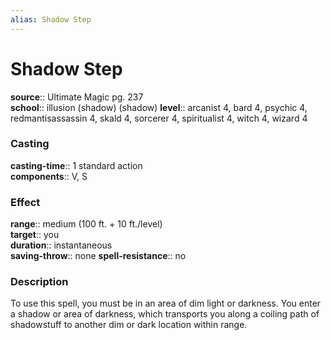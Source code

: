 ```yaml
---
alias: Shadow Step
---
```


# Shadow Step 

**source**:: Ultimate Magic pg. 237  
**school**:: illusion (shadow) (shadow)
**level**:: arcanist 4, bard 4, psychic 4, redmantisassassin 4, skald 4, sorcerer 4, spiritualist 4, witch 4, wizard 4

### Casting 

**casting-time**:: 1 standard action  
**components**:: V, S

### Effect 

**range**:: medium (100 ft. + 10 ft./level)  
**target**:: you  
**duration**:: instantaneous  
**saving-throw**:: none
**spell-resistance**:: no

### Description 

To use this spell, you must be in an area of dim light or darkness. You enter a shadow or area of darkness, which transports you along a coiling path of shadowstuff to another dim or dark location within range.
